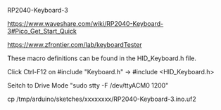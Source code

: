 RP2040-Keyboard-3

  https://www.waveshare.com/wiki/RP2040-Keyboard-3#Pico_Get_Start_Quick
  
  https://www.zfrontier.com/lab/keyboardTester

  These macro definitions can be found in the HID_Keyboard.h file.
  
  Click Ctrl-F12 on #include "Keyboard.h" -> #include <HID_Keyboard.h>

  Seitch to Drive Mode "sudo stty -F /dev/ttyACM0 1200"
  
  cp /tmp/arduino/sketches/xxxxxxxx/RP2040-Keyboard-3.ino.uf2
  
  
